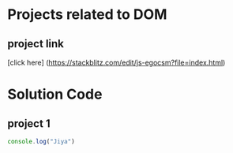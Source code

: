 # Projects related to DOM

## project link
[click here] (https://stackblitz.com/edit/js-egocsm?file=index.html)

# Solution Code

## project 1

``` javascript
console.log("Jiya")
```